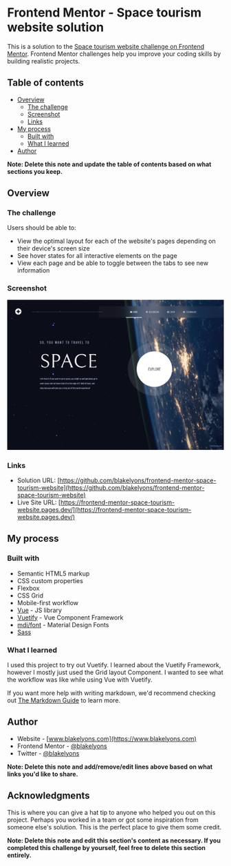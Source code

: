 # Frontend Mentor - Space tourism website solution

This is a solution to the [Space tourism website challenge on Frontend Mentor](https://www.frontendmentor.io/challenges/space-tourism-multipage-website-gRWj1URZ3). Frontend Mentor challenges help you improve your coding skills by building realistic projects.

## Table of contents

-   [Overview](#overview)
    -   [The challenge](#the-challenge)
    -   [Screenshot](#screenshot)
    -   [Links](#links)
-   [My process](#my-process)
    -   [Built with](#built-with)
    -   [What I learned](#what-i-learned)
-   [Author](#author)

**Note: Delete this note and update the table of contents based on what sections you keep.**

## Overview

### The challenge

Users should be able to:

-   View the optimal layout for each of the website's pages depending on their device's screen size
-   See hover states for all interactive elements on the page
-   View each page and be able to toggle between the tabs to see new information

### Screenshot

![](./blake-lyons-frontend-mentor-space-tourism-screenshot.png)

### Links

-   Solution URL: [https://github.com/blakelyons/frontend-mentor-space-tourism-website](https://github.com/blakelyons/frontend-mentor-space-tourism-website)
-   Live Site URL: [https://frontend-mentor-space-tourism-website.pages.dev/](https://frontend-mentor-space-tourism-website.pages.dev/)

## My process

### Built with

-   Semantic HTML5 markup
-   CSS custom properties
-   Flexbox
-   CSS Grid
-   Mobile-first workflow
-   [Vue](https://vuejs.org/guide/introduction.html) - JS library
-   [Vuetify](https://vuetifyjs.com/en/) - Vue Component Framework
-   [mdi/font](https://www.npmjs.com/package/@mdi/font) - Material Design Fonts
-   [Sass](https://sass-lang.com/)

### What I learned

I used this project to try out Vuetify. I learned about the Vuetify Framework, however I mostly just used the Grid layout Component. I wanted to see what the workflow was like while using Vue with Vuetify.

If you want more help with writing markdown, we'd recommend checking out [The Markdown Guide](https://www.markdownguide.org/) to learn more.

## Author

-   Website - [www.blakelyons.com](https://www.blakelyons.com)
-   Frontend Mentor - [@blakelyons](https://www.frontendmentor.io/profile/blakelyons)
-   Twitter - [@blakelyons](https://www.x.com/blakelyons)

**Note: Delete this note and add/remove/edit lines above based on what links you'd like to share.**

## Acknowledgments

This is where you can give a hat tip to anyone who helped you out on this project. Perhaps you worked in a team or got some inspiration from someone else's solution. This is the perfect place to give them some credit.

**Note: Delete this note and edit this section's content as necessary. If you completed this challenge by yourself, feel free to delete this section entirely.**
